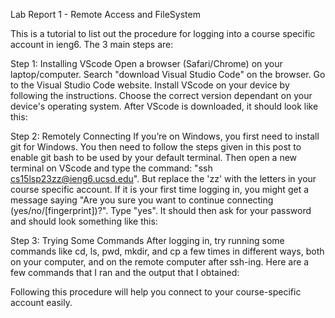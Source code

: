Lab Report 1 - Remote Access and FileSystem

This is a tutorial to list out the procedure for logging into a course specific account in ieng6. The 3 main steps are:

Step 1: Installing VScode
Open a browser (Safari/Chrome) on your laptop/computer. Search "download Visual Studio Code" on the browser. Go to the Visual Studio Code website. Install VScode on your device by following the instructions. Choose the correct version dependant on your device's operating system. After VScode is downloaded, it should look like this:

Step 2: Remotely Connecting
If you’re on Windows, you first need to install git for Windows. You then need to follow the steps given in this post to enable git bash to be used by your default terminal. Then open a new terminal on VScode and type the command: "ssh cs15lsp23zz@ieng6.ucsd.edu". But replace the 'zz' with the letters in your course specific account. If it is your first time logging in, you might get a message saying "Are you sure you want to continue connecting (yes/no/[fingerprint])?". Type "yes". It should then ask for your password and should look something like this:

Step 3: Trying Some Commands
After logging in, try running some commands like cd, ls, pwd, mkdir, and cp a few times in different ways, both on your computer, and on the remote computer after ssh-ing. Here are a few commands that I ran and the output that I obtained:


Following this procedure will help you connect to your course-specific account easily.
